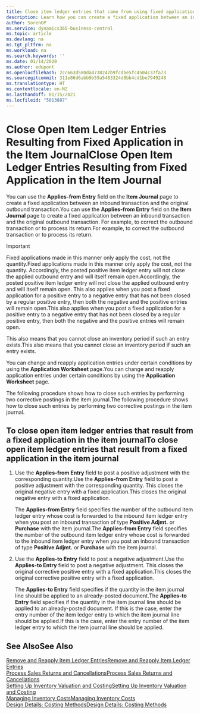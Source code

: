 ```yaml
---
title: Close item ledger entries that came from using fixed application
description: Learn how you can create a fixed application between an inbound transaction and the original outbound transaction in the item journal.
author: SorenGP
ms.service: dynamics365-business-central
ms.topic: article
ms.devlang: na
ms.tgt_pltfrm: na
ms.workload: na
ms.search.keywords: ''
ms.date: 01/14/2020
ms.author: edupont
ms.openlocfilehash: 2cc663d580da4738247b9fcdbe5fc4504c37fa73
ms.sourcegitcommit: 311e86d6abb9b59a5483324d8bb4cd1be7949248
ms.translationtype: HT
ms.contentlocale: en-NZ
ms.lasthandoff: 01/15/2021
ms.locfileid: "5013887"
---
```

# <a name="close-open-item-ledger-entries-resulting-from-fixed-application-in-the-item-journal"></a><span data-ttu-id="07764-103">Close Open Item Ledger Entries Resulting from Fixed Application in the Item Journal</span><span class="sxs-lookup"><span data-stu-id="07764-103">Close Open Item Ledger Entries Resulting from Fixed Application in the Item Journal</span></span>

<span data-ttu-id="07764-104">You can use the **Applies-from Entry** field on the **Item Journal** page to create a fixed application between an inbound transaction and the original outbound transaction.</span><span class="sxs-lookup"><span data-stu-id="07764-104">You can use the **Applies-from Entry** field on the **Item Journal** page to create a fixed application between an inbound transaction and the original outbound transaction.</span></span> <span data-ttu-id="07764-105">For example, to correct the outbound transaction or to process its return.</span><span class="sxs-lookup"><span data-stu-id="07764-105">For example, to correct the outbound transaction or to process its return.</span></span>  

> [!IMPORTANT]  
> <span data-ttu-id="07764-106">Fixed applications made in this manner only apply the cost, not the quantity.</span><span class="sxs-lookup"><span data-stu-id="07764-106">Fixed applications made in this manner only apply the cost, not the quantity.</span></span> <span data-ttu-id="07764-107">Accordingly, the posted positive item ledger entry will not close the applied outbound entry and will itself remain open.</span><span class="sxs-lookup"><span data-stu-id="07764-107">Accordingly, the posted positive item ledger entry will not close the applied outbound entry and will itself remain open.</span></span> <span data-ttu-id="07764-108">This also applies when you post a fixed application for a positive entry to a negative entry that has not been closed by a regular positive entry, then both the negative and the positive entries will remain open.</span><span class="sxs-lookup"><span data-stu-id="07764-108">This also applies when you post a fixed application for a positive entry to a negative entry that has not been closed by a regular positive entry, then both the negative and the positive entries will remain open.</span></span>  
>
> <span data-ttu-id="07764-109">This also means that you cannot close an inventory period if such an entry exists.</span><span class="sxs-lookup"><span data-stu-id="07764-109">This also means that you cannot close an inventory period if such an entry exists.</span></span>  

<span data-ttu-id="07764-110">You can change and reapply application entries under certain conditions by using the **Application Worksheet** page.</span><span class="sxs-lookup"><span data-stu-id="07764-110">You can change and reapply application entries under certain conditions by using the **Application Worksheet** page.</span></span>  

<span data-ttu-id="07764-111">The following procedure shows how to close such entries by performing two corrective postings in the item journal.</span><span class="sxs-lookup"><span data-stu-id="07764-111">The following procedure shows how to close such entries by performing two corrective postings in the item journal.</span></span>  

## <a name="to-close-open-item-ledger-entries-that-result-from-a-fixed-application-in-the-item-journal"></a><span data-ttu-id="07764-112">To close open item ledger entries that result from a fixed application in the item journal</span><span class="sxs-lookup"><span data-stu-id="07764-112">To close open item ledger entries that result from a fixed application in the item journal</span></span>  

1. <span data-ttu-id="07764-113">Use the **Applies-from Entry** field to post a positive adjustment with the corresponding quantity.</span><span class="sxs-lookup"><span data-stu-id="07764-113">Use the **Applies-from Entry** field to post a positive adjustment with the corresponding quantity.</span></span> <span data-ttu-id="07764-114">This closes the original negative entry with a fixed application.</span><span class="sxs-lookup"><span data-stu-id="07764-114">This closes the original negative entry with a fixed application.</span></span>  

    <span data-ttu-id="07764-115">The **Applies-from Entry** field specifies the number of the outbound item ledger entry whose cost is forwarded to the inbound item ledger entry when you post an inbound transaction of type **Positive Adjmt.** or **Purchase** with the item journal.</span><span class="sxs-lookup"><span data-stu-id="07764-115">The **Applies-from Entry** field specifies the number of the outbound item ledger entry whose cost is forwarded to the inbound item ledger entry when you post an inbound transaction of type **Positive Adjmt.** or **Purchase** with the item journal.</span></span>  
2. <span data-ttu-id="07764-116">Use the **Applies-to Entry** field to post a negative adjustment.</span><span class="sxs-lookup"><span data-stu-id="07764-116">Use the **Applies-to Entry** field to post a negative adjustment.</span></span> <span data-ttu-id="07764-117">This closes the original corrective positive entry with a fixed application.</span><span class="sxs-lookup"><span data-stu-id="07764-117">This closes the original corrective positive entry with a fixed application.</span></span>  

    <span data-ttu-id="07764-118">The **Applies-to Entry** field specifies if the quantity in the item journal line should be applied to an already-posted document.</span><span class="sxs-lookup"><span data-stu-id="07764-118">The **Applies-to Entry** field specifies if the quantity in the item journal line should be applied to an already-posted document.</span></span> <span data-ttu-id="07764-119">If this is the case, enter the entry number of the item ledger entry to which the item journal line should be applied.</span><span class="sxs-lookup"><span data-stu-id="07764-119">If this is the case, enter the entry number of the item ledger entry to which the item journal line should be applied.</span></span>

## <a name="see-also"></a><span data-ttu-id="07764-120">See Also</span><span class="sxs-lookup"><span data-stu-id="07764-120">See Also</span></span>

[<span data-ttu-id="07764-121">Remove and Reapply Item Ledger Entries</span><span class="sxs-lookup"><span data-stu-id="07764-121">Remove and Reapply Item Ledger Entries</span></span>](finance-how-to-remove-and-reapply-item-entries.md)  
[<span data-ttu-id="07764-122">Process Sales Returns and Cancellations</span><span class="sxs-lookup"><span data-stu-id="07764-122">Process Sales Returns and Cancellations</span></span>](sales-how-process-sales-returns-cancellations.md)  
[<span data-ttu-id="07764-123">Setting Up Inventory Valuation and Costing</span><span class="sxs-lookup"><span data-stu-id="07764-123">Setting Up Inventory Valuation and Costing</span></span>](finance-set-up-inventory-valuation-and-costing.md)  
[<span data-ttu-id="07764-124">Managing Inventory Costs</span><span class="sxs-lookup"><span data-stu-id="07764-124">Managing Inventory Costs</span></span>](finance-manage-inventory-costs.md)  
[<span data-ttu-id="07764-125">Design Details: Costing Methods</span><span class="sxs-lookup"><span data-stu-id="07764-125">Design Details: Costing Methods</span></span>](design-details-costing-methods.md)
